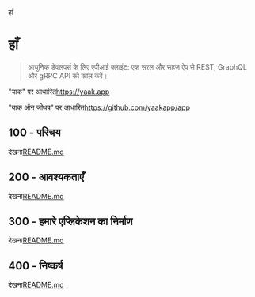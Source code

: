 हाँ

# हाँ

> आधुनिक डेवलपर्स के लिए एपीआई क्लाइंट: एक सरल और सहज ऐप से REST, GraphQL और gRPC API को कॉल करें।

"याक" पर आधारित<https://yaak.app>

"याक ऑन जीथब" पर आधारित<https://github.com/yaakapp/app>

## 100 - परिचय

देखना[README.md](./100/README.md)

## 200 - आवश्यकताएँ

देखना[README.md](./200/README.md)

## 300 - हमारे एप्लिकेशन का निर्माण

देखना[README.md](./300/README.md)

## 400 - निष्कर्ष

देखना[README.md](./400/README.md)
